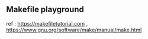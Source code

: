 Makefile playground
---
ref : https://makefiletutorial.com
    , https://www.gnu.org/software/make/manual/make.html
